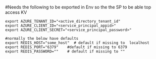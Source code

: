 #Needs the following to be exported in Env so the the SP to be able top access KV

```
export AZURE_TENANT_ID="<active_directory_tenant_id"
export AZURE_CLIENT_ID="<service_principal_appid>"
export AZURE_CLIENT_SECRET="<service_principal_password>"

#normally the below have defaults
export REDIS_HOST="some_host"  # default if missing to  localhost 
export REDIS_PORT="6379"    #default if missing to 6379
export REDIS_PASSWORD=""    # default if missing to ""
```
